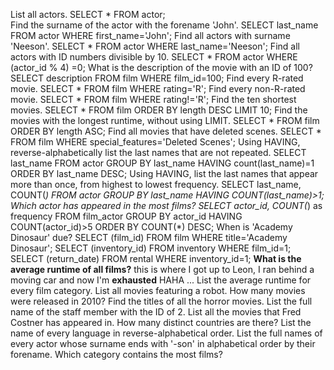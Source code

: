 List all actors. SELECT * FROM actor;  
Find the surname of the actor with the forename 'John'. SELECT last_name FROM actor WHERE first_name='John';
Find all actors with surname 'Neeson'. SELECT * FROM actor WHERE last_name='Neeson';
Find all actors with ID numbers divisible by 10. SELECT * FROM actor WHERE (actor_id % 4) =0;
What is the description of the movie with an ID of 100? SELECT description FROM film  WHERE film_id=100;
Find every R-rated movie. SELECT * FROM film WHERE rating='R'; 
Find every non-R-rated movie. SELECT * FROM film WHERE rating!='R';
Find the ten shortest movies. SELECT * FROM film ORDER BY length DESC LIMIT 10;
Find the movies with the longest runtime, without using LIMIT. SELECT * FROM film ORDER BY length ASC;
Find all movies that have deleted scenes. SELECT * FROM film WHERE special_features='Deleted Scenes';
Using HAVING, reverse-alphabetically list the last names that are not repeated. SELECT last_name FROM actor GROUP BY last_name HAVING count(last_name)=1 ORDER BY last_name DESC;
Using HAVING, list the last names that appear more than once, from highest to lowest frequency. SELECT last_name, COUNT(*) FROM actor GROUP BY last_name HAVING COUNT(last_name)>1; 
Which actor has appeared in the most films? SELECT actor_id, COUNT(*) as frequency FROM film_actor GROUP BY actor_id HAVING COUNT(actor_id)>5 ORDER BY COUNT(*) DESC;
When is 'Academy Dinosaur' due? SELECT (film_id) FROM film WHERE title='Academy Dinosaur'; SELECT (inventory_id) FROM inventory WHERE film_id=1;  SELECT (return_date) FROM rental WHERE inventory_id=1;
**What is the average runtime of all films?** this is where I got up to Leon, I ran behind a moving car and now I'm **exhausted** HAHA ... 
List the average runtime for every film category.
List all movies featuring a robot.
How many movies were released in 2010?
Find the titles of all the horror movies.
List the full name of the staff member with the ID of 2.
List all the movies that Fred Costner has appeared in.
How many distinct countries are there?
List the name of every language in reverse-alphabetical order.
List the full names of every actor whose surname ends with '-son' in alphabetical order by their forename.
Which category contains the most films?